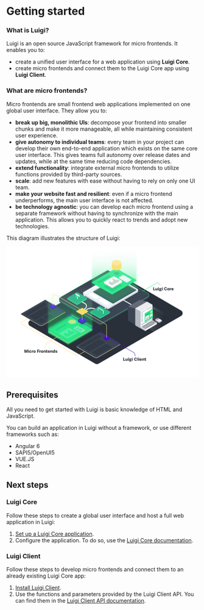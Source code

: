 <!-- meta
{
  "node": {
    "label": "Getting started",
    "category": {
      "label": "Basics"
    },
    "metaData": {
      "categoryPosition": 1,
      "position": 0
    }
  }
}
meta -->

# Getting started

<!-- accordion:start -->

### What is Luigi?

Luigi is an open source JavaScript framework for micro frontends. It enables you to:
* create a unified user interface for a web application using **Luigi Core**.
* create micro frontends and connect them to the Luigi Core app using **Luigi Client**.

### What are micro frontends?

Micro frontends are small frontend web applications implemented on one global user interface. They allow you to:

* **break up big, monolithic UIs**: decompose your frontend into smaller chunks and make it more manageable, all while maintaining consistent user experience.
* **give autonomy to individual teams**: every team in your project can develop their own end-to-end application which exists on the same core user interface. This gives teams full autonomy over release dates and updates, while at the same time reducing code dependencies.
* **extend functionality**: integrate external micro frontends to utilize functions provided by third-party sources.
* **scale**: add new features with ease without having to rely on only one UI team.
* **make your website fast and resilient**: even if a micro frontend underperforms, the main user interface is not affected.
* **be technology agnostic**: you can develop each micro frontend using a separate framework without having to synchronize with the main application. This allows you to quickly react to trends and adopt new technologies.

This diagram illustrates the structure of Luigi:

![Overview diagram](assets/luigi-overview-diagram.jpg)

<!-- accordion:end -->

## Prerequisites

All you need to get started with Luigi is basic knowledge of HTML and JavaScript.

You can build an application in Luigi without a framework, or use different frameworks such as:
* Angular 6
* SAPI5/OpenUI5
* VUE.JS
* React

## Next steps

### Luigi Core

Follow these steps to create a global user interface and host a full web application in Luigi:

1. [Set up a Luigi Core application](https://github.com/SAP/luigi/blob/master/docs/application-setup.md).
2. Configure the application. To do so, use the [Luigi Core documentation](https://github.com/SAP/luigi/blob/master/docs/README.md#luigi-core).


### Luigi Client

Follow these steps to develop micro frontends and connect them to an already existing Luigi Core app:

1. [Install Luigi Client](luigi-client-setup.md).
2. Use the functions and parameters provided by the Luigi Client API. You can find them in the [Luigi Client API documentation](luigi-client-api.md).
